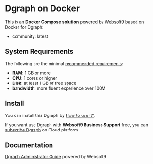 # Dgraph on Docker  

This is an **Docker Compose solution** powered by [Websoft9](https://www.websoft9.com) based on Docker for Dgraph:


 - community:  latest


## System Requirements

The following are the minimal [recommended requirements](https://hub.docker.com/r/dgraph/dgraph/):

* **RAM**: 1 GB or more
* **CPU**: 1 cores or higher
* **Disk**: at least 1 GB of free space
* **bandwidth**: more fluent experience over 100M  

## Install

You can install this Dgraph by [How to use it?](https://github.com/Websoft9/docker-library#how-to-use-it).   

If you want use Dgraph with **Websoft9 Business Support** free, you can [subscribe Dgraph](https://www.websoft9.com/apps) on Cloud platform

## Documentation

[Dgraph Administrator Guide](https://support.websoft9.com/docs/dgraph) powered by Websoft9